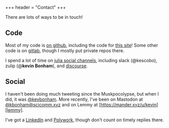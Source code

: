 +++
header = "Contact"
+++

There are lots of ways to be in touch!

## Code

Most of my code is [on github][github], including the code for [this site][site-code]!
Some other code is on [gitlab][gitlab], though I mostly put private repos there.

I spend a lot of time on [julia social channels][julia-social],
including slack (@kescobo), zulip (@**kevin Bonham**), and [discourse][julia-discourse].

[github]: https://github.com/kescobo
[gitlab]: https://gitlab.com/kescobo
[site-code]: https://github.com/kescobo/blog.bonham.ch/
[julia-social]: https://julialang.org/community/
[julia-discourse]: https://discourse.julialang.org/u/kevbonham/summary

## Social

I haven't been doing much tweeting since the Muskpocolypse,
but when I did, it was [@kevbonham][twitter].
More recently, I've been on Mastodon at [@kbonham@scicomm.xyz][mastodon]
and on Lemmy at [https://mander.xyz/u/kevin][lemmy].

I've got a [LinkedIn][linkedin] and [Polywork][polywork],
though don't count on timely replies there.

[twitter]: https://twitter.com/kevbonham
[mastodon]: https://scicomm.xyz/@kbonham
[lemmy]: https://mander.xyz/u/kevin
[linkedin]: https://www.linkedin.com/in/kevin-bonham-6a10b566/
[polywork]: https://www.polywork.com/ksbonham